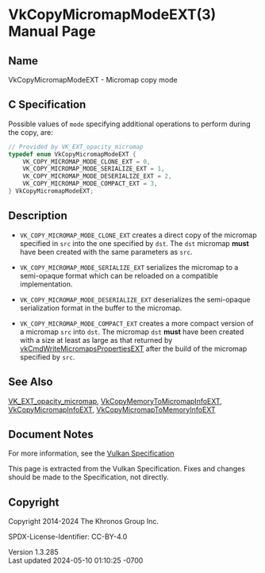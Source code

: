 # VkCopyMicromapModeEXT(3) Manual Page

## Name

VkCopyMicromapModeEXT - Micromap copy mode



## <a href="#_c_specification" class="anchor"></a>C Specification

Possible values of `mode` specifying additional operations to perform
during the copy, are:

``` c
// Provided by VK_EXT_opacity_micromap
typedef enum VkCopyMicromapModeEXT {
    VK_COPY_MICROMAP_MODE_CLONE_EXT = 0,
    VK_COPY_MICROMAP_MODE_SERIALIZE_EXT = 1,
    VK_COPY_MICROMAP_MODE_DESERIALIZE_EXT = 2,
    VK_COPY_MICROMAP_MODE_COMPACT_EXT = 3,
} VkCopyMicromapModeEXT;
```

## <a href="#_description" class="anchor"></a>Description

- `VK_COPY_MICROMAP_MODE_CLONE_EXT` creates a direct copy of the
  micromap specified in `src` into the one specified by `dst`. The `dst`
  micromap **must** have been created with the same parameters as `src`.

- `VK_COPY_MICROMAP_MODE_SERIALIZE_EXT` serializes the micromap to a
  semi-opaque format which can be reloaded on a compatible
  implementation.

- `VK_COPY_MICROMAP_MODE_DESERIALIZE_EXT` deserializes the semi-opaque
  serialization format in the buffer to the micromap.

- `VK_COPY_MICROMAP_MODE_COMPACT_EXT` creates a more compact version of
  a micromap `src` into `dst`. The micromap `dst` **must** have been
  created with a size at least as large as that returned by
  [vkCmdWriteMicromapsPropertiesEXT](https://registry.khronos.org/vulkan/specs/1.3-extensions/man/html/vkCmdWriteMicromapsPropertiesEXT.html)
  after the build of the micromap specified by `src`.

## <a href="#_see_also" class="anchor"></a>See Also

[VK_EXT_opacity_micromap](https://registry.khronos.org/vulkan/specs/1.3-extensions/man/html/VK_EXT_opacity_micromap.html),
[VkCopyMemoryToMicromapInfoEXT](https://registry.khronos.org/vulkan/specs/1.3-extensions/man/html/VkCopyMemoryToMicromapInfoEXT.html),
[VkCopyMicromapInfoEXT](https://registry.khronos.org/vulkan/specs/1.3-extensions/man/html/VkCopyMicromapInfoEXT.html),
[VkCopyMicromapToMemoryInfoEXT](https://registry.khronos.org/vulkan/specs/1.3-extensions/man/html/VkCopyMicromapToMemoryInfoEXT.html)

## <a href="#_document_notes" class="anchor"></a>Document Notes

For more information, see the <a
href="https://registry.khronos.org/vulkan/specs/1.3-extensions/html/vkspec.html#VkCopyMicromapModeEXT"
target="_blank" rel="noopener">Vulkan Specification</a>

This page is extracted from the Vulkan Specification. Fixes and changes
should be made to the Specification, not directly.

## <a href="#_copyright" class="anchor"></a>Copyright

Copyright 2014-2024 The Khronos Group Inc.

SPDX-License-Identifier: CC-BY-4.0

Version 1.3.285  
Last updated 2024-05-10 01:10:25 -0700
